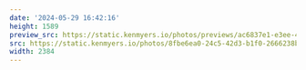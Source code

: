 ```yaml
---
date: '2024-05-29 16:42:16'
height: 1589
preview_src: https://static.kenmyers.io/photos/previews/ac6837e1-e3ee-46c1-8e3c-3f8961fe44b1.webp
src: https://static.kenmyers.io/photos/8fbe6ea0-24c5-42d3-b1f0-2666238bc1e3.jpg
width: 2384
---
```

